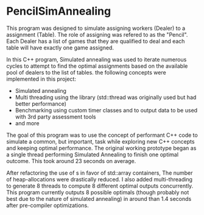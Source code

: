 # PencilSimAnnealing
This program was designed to simulate assigning workers (Dealer) to a assignment (Table). The role of assigning was refered to as the "Pencil". 
Each Dealer has a list of games that they are qualified to deal and each table will have exactly one game assigned.

In this C++ program, Simulated annealing was used to iterate numerous cycles to attempt to find the optimal assignments based on the available pool of dealers to the list of tables.
the following concepts were implemented in this project:
- Simulated annealing
- Multi threading using the <async> library (std::thread was originally used but <async> had better performance)
- Benchmarking using custom timer classes and <ofstream> to output data to be used with 3rd party assessment tools
- and more

The goal of this program was to use the concept of performant C++ code to simulate a common, but important, task while exploring new C++ concepts and keeping optimal performance.
The original working prototype began as a single thread performing Simulated Annealing to finish one optimal outcome.
This took around 23 seconds on average.

After refactoring the use of <vector>s in favor of std::array containers, The number of heap-allocations were drastically reduced.
I also added multi-threading to generate 8 threads to compute 8 different optimal outputs concurrently. 
This program currently outputs 8 possible optimals (though probably not best due to the nature of simulated annealing) in around than 1.4 seconds after pre-compiler optimizations.
